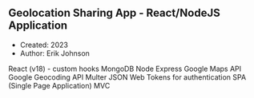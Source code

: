 ## Geolocation Sharing App - React/NodeJS Application

* Created: 2023
* Author: Erik Johnson

React (v18) - custom hooks
MongoDB
Node
Express
Google Maps API
Google Geocoding API
Multer
JSON Web Tokens for authentication
SPA (Single Page Application)
MVC